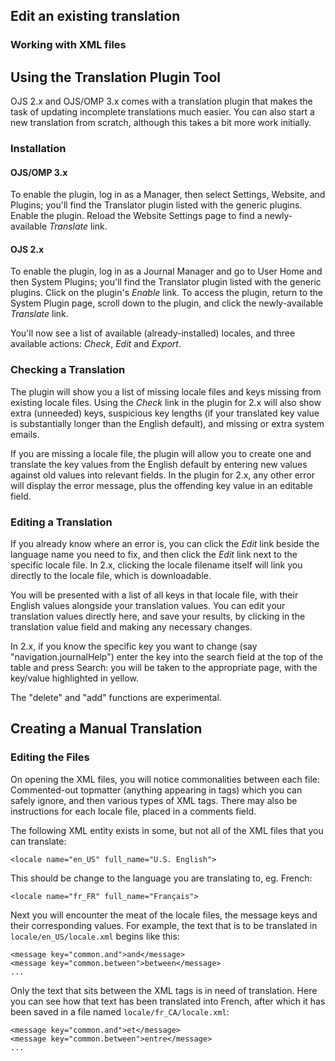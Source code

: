 ## Edit an existing translation

### Working with XML files


Using the Translation Plugin Tool
---------------------------------

OJS 2.x and OJS/OMP 3.x comes with a translation plugin that makes the task of updating incomplete translations much easier. You can also start a new translation from scratch, although this takes a bit more work initially.

### Installation

#### OJS/OMP 3.x

To enable the plugin, log in as a Manager, then select Settings, Website, and Plugins; you'll find the Translator plugin listed with the generic plugins. Enable the plugin. Reload the Website Settings page to find a newly-available <em>Translate</em> link.

#### OJS 2.x

To enable the plugin, log in as a Journal Manager and go to User Home and then System Plugins; you'll find the Translator plugin listed with the generic plugins. Click on the plugin's <em>Enable</em> link. To access the plugin, return to the System Plugin page, scroll down to the plugin, and click the newly-available <em>Translate</em> link.

You'll now see a list of available (already-installed) locales, and three available actions: <em>Check</em>, <em>Edit</em> and <em>Export</em>.

### Checking a Translation

The plugin will show you a list of missing locale files and keys missing from existing locale files.    Using the <em>Check</em> link in the plugin for 2.x will also show extra (unneeded) keys, suspicious key lengths (if your translated key value is substantially longer than the English default), and missing or extra system emails.

If you are missing a locale file, the plugin will allow you to create one and translate the key values from the English default by entering new values against old values into relevant fields. In the plugin for 2.x, any other error will display the error message, plus the offending key value in an editable field.

### Editing a Translation

If you already know where an error is, you can click the <em>Edit</em> link beside the language name you need to fix, and then click the <em>Edit</em> link next to the specific locale file.  In 2.x, clicking the locale filename itself will link you directly to the locale file, which is downloadable.

You will be presented with a list of all keys in that locale file, with their English values alongside your translation values. You can edit your translation values directly here, and save your results, by clicking in the translation value field and making any necessary changes.

In 2.x, if you know the specific key you want to change (say "navigation.journalHelp") enter the key into the search field at the top of the table and press Search: you will be taken to the appropriate page, with the key/value highlighted in yellow.

The "delete" and "add" functions are experimental.

Creating a Manual Translation
-----------------------------

### Editing the Files

On opening the XML files, you will notice commonalities between each file: Commented-out topmatter (anything appearing in tags) which you can safely ignore, and then various types of XML tags. There may also be instructions for each locale file, placed in a comments field.

The following XML entity exists in some, but not all of the XML files that you can translate:

```
<locale name="en_US" full_name="U.S. English">
```

This should be change to the language you are translating to, eg.
French:

```
<locale name="fr_FR" full_name="Français">
```

Next you will encounter the meat of the locale files, the message keys and their corresponding values. For example, the text that is to be translated in `locale/en_US/locale.xml` begins like this:

```
<message key="common.and">and</message>
<message key="common.between">between</message>
...
```

Only the text that sits between the XML tags is in need of translation. Here you can see how that text has been translated into French, after which it has been saved in a file named `locale/fr_CA/locale.xml`:

```
<message key="common.and">et</message>
<message key="common.between">entre</message>
...
```
